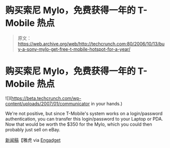 # 购买索尼 Mylo，免费获得一年的 T-Mobile 热点

> 原文：<https://web.archive.org/web/http://techcrunch.com:80/2006/10/13/buy-a-sony-mylo-get-free-t-mobile-hotspot-for-a-year/>

# 购买索尼 Mylo，免费获得一年的 T-Mobile 热点

![](https://beta.techcrunch.com/wp-content/uploads/2007/01/communicator in your hands.</root>)

We're not positive, but since T-Mobile's system works on a login/password authentication, you can transfer this login/password to your Laptop or PDA. Now that would be worth the $350 for the Mylo, which you could then probably just sell on eBay.

[新闻稿](https://web.archive.org/web/20210119092333/http://biz.yahoo.com/prnews/061012/lath055.html?.v=74)【雅虎 via [Engadget](https://web.archive.org/web/20210119092333/http://www.engadget.com/2006/10/13/t-mobile-to-let-mylos-use-hotspot-for-free/)